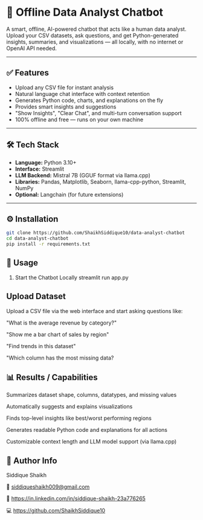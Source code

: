 # 🤖 Offline Data Analyst Chatbot

A smart, offline, AI-powered chatbot that acts like a human data analyst. Upload your CSV datasets, ask questions, and get Python-generated insights, summaries, and visualizations — all locally, with no internet or OpenAI API needed.

---

## ✅ Features

- Upload any CSV file for instant analysis
- Natural language chat interface with context retention
- Generates Python code, charts, and explanations on the fly
- Provides smart insights and suggestions
- "Show Insights", "Clear Chat", and multi-turn conversation support
- 100% offline and free — runs on your own machine

---

## 🛠 Tech Stack

- **Language:** Python 3.10+
- **Interface:** Streamlit
- **LLM Backend:** Mistral 7B (GGUF format via llama.cpp)
- **Libraries:** Pandas, Matplotlib, Seaborn, llama-cpp-python, Streamlit, NumPy
- **Optional:** Langchain (for future extensions)

---

## ⚙️ Installation

```bash
git clone https://github.com/ShaikhSiddique10/data-analyst-chatbot
cd data-analyst-chatbot
pip install -r requirements.txt
```

## 🚀 Usage
1. Start the Chatbot Locally
streamlit run app.py

##  Upload Dataset
Upload a CSV file via the web interface and start asking questions like:

"What is the average revenue by category?"

"Show me a bar chart of sales by region"

"Find trends in this dataset"

"Which column has the most missing data?


## 📊 Results / Capabilities
Summarizes dataset shape, columns, datatypes, and missing values

Automatically suggests and explains visualizations

Finds top-level insights like best/worst performing regions

Generates readable Python code and explanations for all actions

Customizable context length and LLM model support (via llama.cpp)

## 👤 Author Info
Siddique Shaikh 

📧 siddiqueshaikh009@gmail.com

🔗 https://in.linkedin.com/in/siddique-shaikh-23a776265

💻 https://github.com/ShaikhSiddique10

